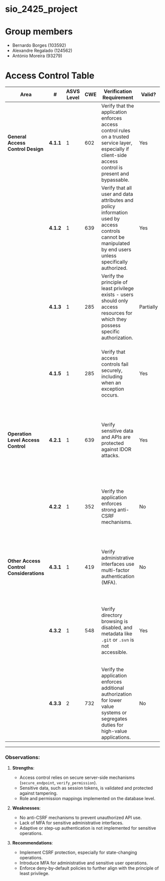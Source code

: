 # sio_2425_project

# Group members
- Bernardo Borges (103592)
- Alexandre Regalado (124562)
- António Moreira (93279)

# **Access Control Table**

| **Area** | **#** | **ASVS Level** | **CWE** | **Verification Requirement** | **Valid?** | **Reference in Code** | **Comment** | **Tool Used/Needed** |
|-|-|-|-|-|-|-|-|-|
| **General Access Control Design**  | **4.1.1** | 1 | 602 | Verify that the application enforces access control rules on a trusted service layer, especially if client-side access control is present and bypassable. | Yes        | `verify_permission` (app.py)    | Access control is implemented server-side using decorators like `verify_permission`. No critical decisions depend on client-side logic.                           | Code Review / Testing |
|                                     | **4.1.2** | 1 | 639 | Verify that all user and data attributes and policy information used by access controls cannot be manipulated by end users unless specifically authorized. | Yes        | `extrat_token_info`, `verify_permission` (app.py)     | Role and permissions are securely extracted from JWT tokens, which are tamper-proof. Permissions are tied to database queries and validated server-side.                                | Manual Code Review                        |
|                                     | **4.1.3** | 1 | 285 | Verify the principle of least privilege exists - users should only access resources for which they possess specific authorization.                      | Partially  | `verify_permission` (app.py), Role Permissions (8)    | While roles are checked, the principle of least privilege may not be fully enforced due to manager role override and potential undefined access defaults.                               | Code Review / Testing |
|                                     | **4.1.5** | 1 | 285 | Verify that access controls fail securely, including when an exception occurs.                                                                         | Yes        | `verify_permission` (app.py)                          | In case of failure (e.g., database issues, missing permissions), access control returns errors (e.g., 401, 403). Secure fallback mechanisms are in place.                              | Code Review / Testing |
| **Operation Level Access Control** | **4.2.1** | 1 | 639 | Verify sensitive data and APIs are protected against IDOR attacks.                                                                                     | Yes        | `list_docs`, `get_doc_metadata` (app.py)              | Resources are mapped to roles and permissions via secure queries, ensuring protection against IDOR. Validations include organizational and user-specific checks.                        | Code Review / Testing |
|                                     | **4.2.2** | 1 | 352 | Verify the application enforces strong anti-CSRF mechanisms.                                                                                           | No         | Not Implemented                                  | Anti-CSRF mechanisms are absent, making endpoints vulnerable to CSRF attacks if tokens are not included in requests or validated.                                                      | Code Review / Testing  |
| **Other Access Control Considerations** | **4.3.1** | 1 | 419 | Verify administrative interfaces use multi-factor authentication (MFA).                                                                                | No         | Not Implemented                                  | No MFA is implemented for administrative interfaces, leaving them vulnerable to unauthorized access through credential compromise.                                                      | Implement MFA                             |
|                                     | **4.3.2** | 1 | 548 | Verify directory browsing is disabled, and metadata like `.git` or `.svn` is not accessible.                                                           | Yes        | Flask Deafult Configuration | By default, Flask doesn't enable directory browsing. If deployed on a secure server, sensitive files (e.g., `.git`) will not be accessible unless explicitly misconfigured. | Manual Code Review |
|                                     | **4.3.3** | 2              | 732 | Verify the application enforces additional authorization for lower value systems or segregates duties for high-value applications.                      | No         | Not Implemented                                  | No step-up or adaptive authentication is present. Adding multi-layered authentication for sensitive actions would improve security for high-value systems.                             | Code Review / Testing |

---

### Observations:
1. **Strengths**:
   - Access control relies on secure server-side mechanisms (`secure_endpoint`, `verify_permission`).
   - Sensitive data, such as session tokens, is validated and protected against tampering.
   - Role and permission mappings implemented on the database level.

2. **Weaknesses**:
   - No anti-CSRF mechanisms to prevent unauthorized API use.
   - Lack of MFA for sensitive administrative interfaces.
   - Adaptive or step-up authentication is not implemented for sensitive operations.

3. **Recommendations**:
   - Implement CSRF protection, especially for state-changing operations.
   - Introduce MFA for administrative and sensitive user operations.
   - Enforce deny-by-default policies to further align with the principle of least privilege.
